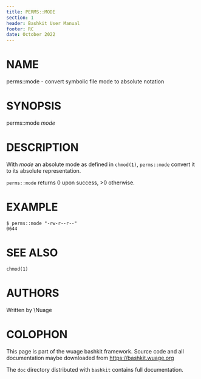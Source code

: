 ```yaml
---
title: PERMS::MODE
section: 1
header: Bashkit User Manual
footer: RC
date: October 2022
---
```



# NAME

perms::mode - convert symbolic file mode to absolute notation

# SYNOPSIS

perms::mode *mode*

# DESCRIPTION

With *mode* an absolute mode as defined in `chmod(1)`, `perms::mode`
convert it to its absolute representation.

`perms::mode` returns 0 upon success, >0 otherwise.

# EXAMPLE

    $ perms::mode "-rw-r--r--"
    0644

# SEE ALSO
`chmod(1)`

# AUTHORS
Written by \\Nuage

# COLOPHON
This page is part of the wuage bashkit framework. Source code and all
documentation maybe downloaded from <https://bashkit.wuage.org>

The `doc` directory distributed with `bashkit` contains full documentation.
